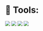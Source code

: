 # 🔧 Tools:
<img src="https://img.shields.io/badge/Python-blue?style=flat-square&logo=Python&logoColor=white"/>  <img src="https://img.shields.io/badge/R-blue?style=flat-square&logo=R&logoColor=white"/>  <img src="https://img.shields.io/badge/SAS-blue?style=flat-square&logo=SAS&logoColor=white"/>  <img src="https://img.shields.io/badge/Adobe Illustrator-#FFA500?style=flat-square&logo=Adobe Illustrator&logoColor=SaddleBrown"/> 
